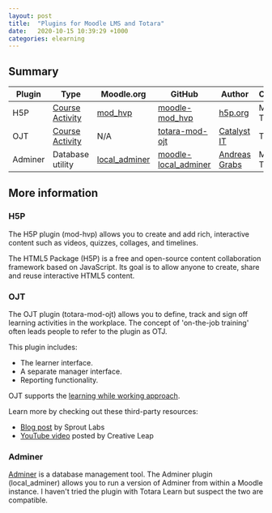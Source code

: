 ```yaml
---
layout: post
title:  "Plugins for Moodle LMS and Totara"
date:   2020-10-15 10:39:29 +1000
categories: elearning
---
```


## Summary

| Plugin        | Type              | Moodle<span>.</span>org    | GitHub      |  Author     | Compatibility |
| -----------   | -----------       | -----------   | ----------- | ----------- | -----------   |
| H5P | [Course Activity](https://docs.moodle.org/310/en/Activities) | [mod_hvp](https://moodle.org/plugins/mod_hvp) | [moodle-mod_hvp](https://github.com/h5p/moodle-mod_hvp) | [h5p.org](https://h5p.org) | Moodle and Totara |
| OJT | [Course Activity](https://help.totaralearning.com/display/TH14/Adding+course+content) | N/A | [totara-mod-ojt](https://github.com/catalyst/totara-mod-ojt) | [Catalyst IT](https://github.com/catalyst) | Totara |
| Adminer | Database utility | [local_adminer](https://moodle.org/plugins/local_adminer) | [moodle-local_adminer](https://github.com/grabs/moodle-local_adminer) | [Andreas Grabs](https://github.com/grabs) | Moodle, ?Totara |

## More information

### H5P

The H5P plugin (mod-hvp) allows you to create and add rich, interactive content such as videos, quizzes, collages, and timelines.

The HTML5 Package (H5P) is a free and open-source content collaboration framework based on JavaScript. Its goal is to allow anyone to create, share and reuse interactive HTML5 content.

### OJT

The OJT plugin (totara-mod-ojt) allows you to define, track and sign off learning activities in the workplace. The concept of 'on-the-job training' often leads people to refer to the plugin as OTJ.

This plugin includes:

- The learner interface.
- A separate manager interface.
- Reporting functionality.

OJT supports the [learning while working approach](https://www.google.com/search?q=learning+while+working).

Learn more by checking out these third-party resources:

- [Blog post](https://www.sproutlabs.com.au/blog/learning-while-working-with-totaras-on-the-job-activity/) by Sprout Labs
- [YouTube video](https://www.youtube.com/watch?v=a-GatbCdqWY) posted by Creative Leap

### Adminer

[Adminer](https://www.adminer.org/) is a database management tool. The Adminer plugin (local_adminer) allows you to run a version of Adminer from within a Moodle instance. I haven't tried the plugin with Totara Learn but suspect the two are compatible.